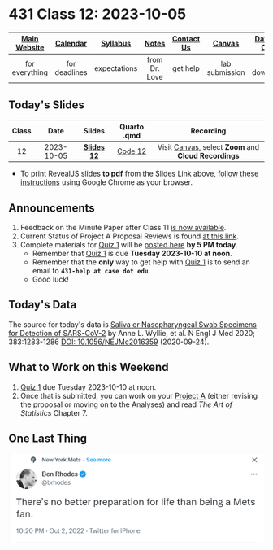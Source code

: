 # 431 Class 12: 2023-10-05

[Main Website](https://thomaselove.github.io/431-2023/) | [Calendar](https://thomaselove.github.io/431-2023/calendar.html) | [Syllabus](https://thomaselove.github.io/431-syllabus-2023/) | [Notes](https://thomaselove.github.io/431-notes/) | [Contact Us](https://thomaselove.github.io/431-2023/contact.html) | [Canvas](https://canvas.case.edu) | [Data and Code](https://github.com/THOMASELOVE/431-data)
:-----------: | :--------------: | :----------: | :---------: | :-------------: | :-----------: | :------------:
for everything | for deadlines | expectations | from Dr. Love | get help | lab submission | for downloads

## Today's Slides

Class | Date | Slides | Quarto .qmd | Recording
:---: | :--------: | :------: | :------: | :-------------:
12 | 2023-10-05 | **[Slides 12](https://thomaselove.github.io/431-slides-2023/class12.html)** | [Code 12](https://thomaselove.github.io/431-slides-2023/class12.qmd) | Visit [Canvas](https://canvas.case.edu/), select **Zoom** and **Cloud Recordings**

- To print RevealJS slides **to pdf** from the Slides Link above, [follow these instructions](https://quarto.org/docs/presentations/revealjs/presenting.html#print-to-pdf) using Google Chrome as your browser.

## Announcements

1. Feedback on the Minute Paper after Class 11 [is now available](https://bit.ly/431-2023-min-11-feedback).
2. Current Status of Project A Proposal Reviews is found [at this link](https://github.com/THOMASELOVE/431-classes-2023/blob/main/projA/projectA_proposal.md).
3. Complete materials for [Quiz 1](https://github.com/THOMASELOVE/431-quizzes-2023/tree/main/quiz1) will be [posted here](https://github.com/THOMASELOVE/431-quizzes-2023/tree/main/quiz1) **by 5 PM today**.
    - Remember that [Quiz 1](https://github.com/THOMASELOVE/431-quizzes-2023/tree/main/quiz1) is due **Tuesday 2023-10-10 at noon**.
    - Remember that the **only** way to get help with [Quiz 1](https://github.com/THOMASELOVE/431-quizzes-2023/tree/main/quiz1) is to send an email to **`431-help at case dot edu`**.
    - Good luck!

## Today's Data

The source for today's data is [Saliva or Nasopharyngeal Swab Specimens for Detection of SARS-CoV-2](https://www.nejm.org/doi/full/10.1056/NEJMc2016359) by Anne L. Wyllie, et al. N Engl J Med 2020; 383:1283-1286 [DOI: 10.1056/NEJMc2016359](https://www.nejm.org/doi/full/10.1056/NEJMc2016359) (2020-09-24).

## What to Work on this Weekend

1. [Quiz 1](https://github.com/THOMASELOVE/431-quizzes-2023/tree/main/quiz1) due Tuesday 2023-10-10 at noon.
2. Once that is submitted, you can work on your [Project A](https://thomaselove.github.io/431-projectA-2023/) (either revising the proposal or moving on to the Analyses) and read *The Art of Statistics* Chapter 7.

## One Last Thing

![](images/rhodes_2022-10-02.png)
